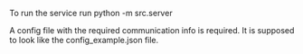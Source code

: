To run the service run
python -m src.server

A config file with the required communication info is required.
It is supposed to look like the config_example.json file.
